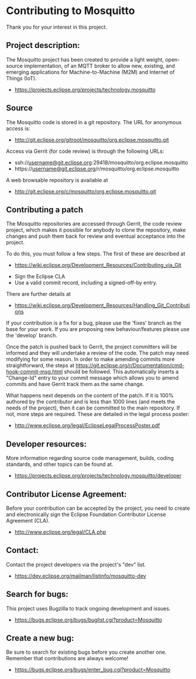 Contributing to Mosquitto
=========================

Thank you for your interest in this project.

Project description:
--------------------

The Mosquitto project has been created to provide a light weight, open-source
implementation, of an MQTT broker to allow new, existing, and emerging
applications for Machine-to-Machine (M2M) and Internet of Things (IoT).

- <https://projects.eclipse.org/projects/technology.mosquitto>


Source
------

The Mosquitto code is stored in a git repository. The URL for anonymous access is:

- http://git.eclipse.org/gitroot/mosquitto/org.eclipse.mosquitto.git

Access via Gerrit (for code review) is through the following URLs:

- ssh://username@git.eclipse.org:29418/mosquitto/org.eclipse.mosquitto
- https://username@git.eclipse.org/r/mosquitto/org.eclipse.mosquitto

A web browsable repository is available at

- <http://git.eclipse.org/c/mosquitto/org.eclipse.mosquitto.git>

Contributing a patch
--------------------

The Mosquitto repositories are accessed through Gerrit, the code review
project, which makes it possible for anybody to clone the repository, make
changes and push them back for review and eventual acceptance into the project.

To do this, you must follow a few steps. The first of these are described at

- <https://wiki.eclipse.org/Development_Resources/Contributing_via_Git>

* Sign the Eclipse CLA
* Use a valid commit record, including a signed-off-by entry.

There are further details at

- <https://wiki.eclipse.org/Development_Resources/Handling_Git_Contributions>

If your contribution is a fix for a bug, please use the 'fixes' branch as the
base for your work. If you are proposing new behaviour/features please use the
'develop' branch.

Once the patch is pushed back to Gerrit, the project committers will be
informed and they will undertake a review of the code. The patch may need
modifying for some reason. In order to make amending commits more
straightforward, the steps at
<https://git.eclipse.org/r/Documentation/cmd-hook-commit-msg.html> should be
followed. This automatically inserts a "Change-Id" entry to your commit message
which allows you to amend commits and have Gerrit track them as the same
change.

What happens next depends on the content of the patch. If it is 100% authored
by the contributor and is less than 1000 lines (and meets the needs of the
project), then it can be committed to the main repository. If not, more steps
are required. These are detailed in the legal process poster:

- <http://www.eclipse.org/legal/EclipseLegalProcessPoster.pdf>

Developer resources:
--------------------

More information regarding source code management, builds, coding standards,
and other topics can be found at.

- <https://projects.eclipse.org/projects/technology.mosquitto/developer>


Contributor License Agreement:
------------------------------

Before your contribution can be accepted by the project, you need to create and
electronically sign the Eclipse Foundation Contributor License Agreement (CLA).

- <http://www.eclipse.org/legal/CLA.php>


Contact:
--------

Contact the project developers via the project's "dev" list.

- <https://dev.eclipse.org/mailman/listinfo/mosquitto-dev>


Search for bugs:
----------------

This project uses Bugzilla to track ongoing development and issues.

- <https://bugs.eclipse.org/bugs/buglist.cgi?product=Mosquitto>

Create a new bug:
-----------------

Be sure to search for existing bugs before you create another one. Remember that contributions are always welcome!

- <https://bugs.eclipse.org/bugs/enter_bug.cgi?product=Mosquitto>
